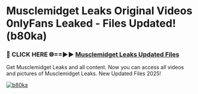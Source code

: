 # Musclemidget Leaks Original Videos 0nlyFans Leaked - Files Updated! (b80ka)

<h3>🔴 CLICK HERE 🌐==►► <a href="https://tinyurl.com/2jnfzry5" rel="nofollow">Musclemidget Leaks Updated Files</a></h3>

Get Musclemidget Leaks and all content. Now you can access all videos and pictures of Musclemidget Leaks. New Updated Files 2025!

[![b80ka](https://i.imgur.com/GyGTBgg.gif)](https://tinyurl.com/2jnfzry5)

